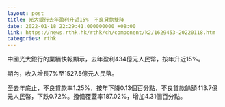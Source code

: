 ```yaml
---
layout: post
title: 光大銀行去年盈利升近15%　不良貸款雙降
date: 2022-01-18 22:29:41.000000000 +08:00
link: https://news.rthk.hk/rthk/ch/component/k2/1629453-20220118.htm
categories: rthk
---
```


中國光大銀行的業績快報顯示，去年盈利434億元人民幣，按年升近15%。

期內，收入增長7%至1527.5億元人民幣。

至去年底止，不良貸款率1.25%，按年下降0.13個百分點，不良貸款餘額413.7億元人民幣，下跌0.72%。撥備覆蓋率187.02%，增加4.31個百分點。
